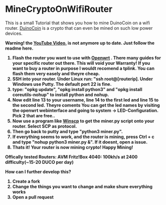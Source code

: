 # MineCryptoOnWifiRouter
 
 
 This is a small Tutorial that shows you how to mine DuinoCoin on a wifi router.  <a href="https://duinocoin.com">DuinoCoin</a> is a crypto that can even be mined on such low power devices.
 
 <b>Warning! the <a href="https://www.youtube.com/watch?v=n1P3cpXcubQ" target="_blank">YouTube Video.</a> is not anymore up to date. Just follow the readme here.
 
1. Flash the router you want to use with  <a href="https://openwrt.org">Openwrt</a> . There many guides for your specific router out there. This will void your Warranty!
 If you want to buy a router in purpose I wouldt recomend a tplink. You can flash them very easely and theyre cheap.
2. SSH into your router. Under Linux run: "ssh root@[routerip]. Under Windows use Putty. The default port 22 is fine.
3. type: "opkg update", "opkg install python3" and "opkg install coreutils-nohup" to install python and nohup.
4. Now edit line 13 to your username, line 14 to the first led and line 15 to the second led. Theyre coments You can get the led names by visiting the openwrt webinterface and going to system -> LED-Configuration. Pick 2 that are free..
5. Now use a program like <a href="https://winscp.net/eng/download.php">Winscp</a> to get the miner.py script onto your router. Select SCP as protocol.
6. Then go back to putty and type "python3 miner.py".
7. If everything seems to work, and the router is mining, press Ctrl + c and type "nohup python3 miner.py &". If it doesnt, open a issue.
8. Thats it! Your router is now mining crypto! Happy Mining!

Offically tested Routers:
AVM Fritz!Box 4040: 100kh/s at 2400 difficulty(~15-20 DUCO per day)

How can I further develop this?
1. Create a fork
2. Change the things you want to change and make shure everything works
3. Open a pull request
